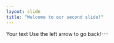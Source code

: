 ```yaml
---
layout: slide
title: "Welcome to our second slide!"
---
```

Your text
Use the left arrow to go back!---

